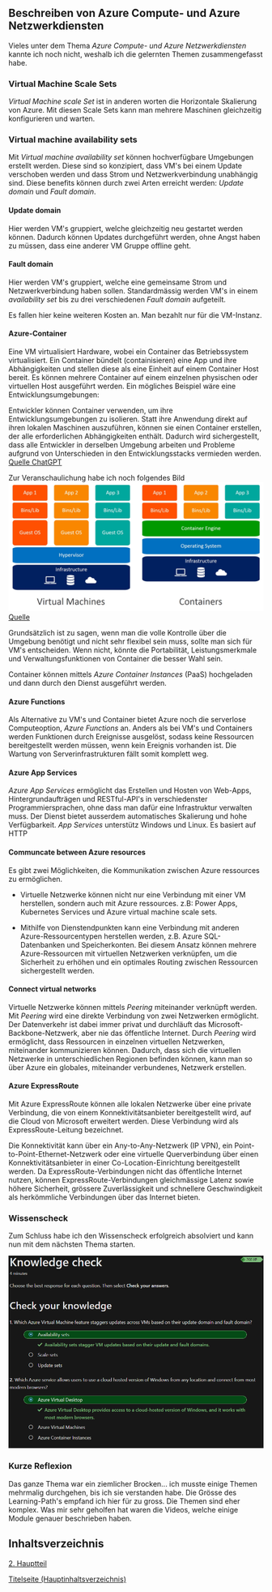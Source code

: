 ## Beschreiben von Azure Compute- und Azure Netzwerkdiensten

Vieles unter dem Thema *Azure Compute- und Azure Netzwerkdiensten* kannte ich noch nicht, weshalb ich die gelernten Themen zusammengefasst habe.

### Virtual Machine Scale Sets

*Virtual Machine scale Set* ist in anderen worten die Horizontale Skalierung von Azure. Mit diesen Scale Sets kann man mehrere Maschinen gleichzeitig konfigurieren und warten. 

### Virtual machine availability sets

Mit *Virtual machine availability set* können hochverfügbare Umgebungen erstellt werden. Diese sind so konzipiert, dass VM's bei einem Update verschoben werden und dass Strom und Netzwerkverbindung unabhängig sind. Diese benefits können durch zwei Arten erreicht werden: *Update domain* und *Fault domain*.

#### Update domain

Hier werden VM's gruppiert, welche gleichzeitig neu gestartet werden können. Dadurch können Updates durchgeführt werden, ohne Angst haben zu müssen, dass eine anderer VM Gruppe offline geht.

#### Fault domain

Hier werden VM's gruppiert, welche eine gemeinsame Strom und Netzwerkverbindung haben sollen. Standardmässig werden VM's in einem *availability set* bis zu drei verschiedenen *Fault domain* aufgeteilt.

Es fallen hier keine weiteren Kosten an. Man bezahlt nur für die VM-Instanz.

#### Azure-Container

Eine VM virtualisiert Hardware, wobei ein Container das Betriebssystem virtualisiert.
Ein Container bündelt (containisieren) eine App und ihre Abhängigkeiten und stellen diese als eine Einheit auf einem Container Host bereit. Es können mehrere Container auf einem einzelnen physischen oder virtuellen Host ausgeführt werden. Ein mögliches Beispiel wäre eine 
Entwicklungsumgebungen:

Entwickler können Container verwenden, um ihre Entwicklungsumgebungen zu isolieren. Statt ihre Anwendung direkt auf ihren lokalen Maschinen auszuführen, können sie einen Container erstellen, der alle erforderlichen Abhängigkeiten enthält. Dadurch wird sichergestellt, dass alle Entwickler in derselben Umgebung arbeiten und Probleme aufgrund von Unterschieden in den Entwicklungsstacks vermieden werden.
[Quelle ChatGPT](https://chat.openai.com/)

Zur Veranschaulichung habe ich noch folgendes Bild
![Container vs VM](../ressources/containers-vs-virtual-machines.jpg)
[Quelle](../4_Anhang/Quellenangabe#Azure-Container)

Grundsätzlich ist zu sagen, wenn man die volle Kontrolle über die Umgebung benötigt und nicht sehr flexibel sein muss, sollte man sich für VM's entscheiden. Wenn nicht, könnte die Portabilität, Leistungsmerkmale und Verwaltungsfunktionen von Container die besser Wahl sein.

Container können mittels *Azure Container Instances* (PaaS) hochgeladen und dann durch den Dienst ausgeführt werden.

#### Azure Functions

Als Alternative zu VM's und Container bietet Azure noch die serverlose Computeoption, *Azure Functions* an. Anders als bei VM's und Containers werden Funktionen durch Ereignisse ausgelöst, sodass keine Ressourcen bereitgestellt werden müssen, wenn kein Ereignis vorhanden ist. Die Wartung von Serverinfrastrukturen fällt somit komplett weg.

#### Azure App Services

*Azure App Services* ermöglicht das Erstellen und Hosten von Web-Apps, Hintergrundaufträgen und RESTful-API's in verschiedenster Programmiersprachen, ohne dass man dafür eine Infrastruktur verwalten muss. Der Dienst bietet ausserdem automatisches Skalierung und hohe Verfügbarkeit. *App Services* unterstütz Windows und Linux. Es basiert auf HTTP

#### Communcate between Azure resources

Es gibt zwei Möglichkeiten, die Kommunikation zwischen Azure ressources zu ermöglichen.

- Virtuelle Netzwerke können nicht nur eine Verbindung mit einer VM herstellen, sondern auch mit Azure ressources. z.B: Power Apps, Kubernetes Services und Azure virtual machine scale sets.

- Mithilfe von Dienstendpunkten kann eine Verbindung mit anderen Azure-Ressourcentypen herstellen werden, z.B. Azure SQL-Datenbanken und Speicherkonten. Bei diesem Ansatz können mehrere Azure-Ressourcen mit virtuellen Netzwerken verknüpfen, um die Sicherheit zu erhöhen und ein optimales Routing zwischen Ressourcen sichergestellt werden.

#### Connect virtual networks

Virtuelle Netzwerke können mittels *Peering* miteinander verknüpft werden. Mit *Peering* wird eine direkte Verbindung von zwei Netzwerken ermöglicht. Der Datenverkehr ist dabei immer privat und durchläuft das Microsoft-Backbone-Netzwerk, aber nie das öffentliche Internet. Durch *Peering* wird ermöglicht, dass Ressourcen in einzelnen virtuellen Netzwerken, miteinander kommunizieren können. Dadurch, dass sich die virtuellen Netzwerke in unterschiedlichen Regionen befinden können, kann man so über Azure ein globales, miteinander verbundenes, Netzwerk erstellen.

#### Azure ExpressRoute

Mit Azure ExpressRoute können alle lokalen Netzwerke über eine private Verbindung, die von einem Konnektivitätsanbieter bereitgestellt wird, auf die Cloud von Microsoft erweitert werden. Diese Verbindung wird als ExpressRoute-Leitung bezeichnet.

Die Konnektivität kann über ein Any-to-Any-Netzwerk (IP VPN), ein Point-to-Point-Ethernet-Netzwerk oder eine virtuelle Querverbindung über einen Konnektivitätsanbieter in einer Co-Location-Einrichtung bereitgestellt werden. Da ExpressRoute-Verbindungen nicht das öffentliche Internet nutzen, können ExpressRoute-Verbindungen gleichmässige Latenz sowie höhere Sicherheit, grössere Zuverlässigkeit und schnellere Geschwindigkeit als herkömmliche Verbindungen über das Internet bieten.

### Wissenscheck

Zum Schluss habe ich den Wissenscheck erfolgreich absolviert und kann nun mit dem nächsten Thema starten.

![Wissenscheck](../ressources/Wissensbeurteilung_Azurecompute.png)

### Kurze Reflexion

Das ganze Thema war ein ziemlicher Brocken... ich musste einige Themen mehrmalig durchgehen, bis ich sie verstanden habe. Die Grösse des Learning-Path's empfand ich hier für zu gross. Die Themen sind eher komplex. Was mir sehr geholfen hat waren die Videos, welche einige Module genauer beschrieben haben.

## Inhaltsverzeichnis

[2. Hauptteil](./README.md)

[Titelseite (Hauptinhaltsverzeichnis)](../README.md)
